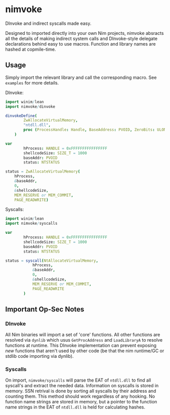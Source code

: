 # nimvoke
DInvoke and indirect syscalls made easy.

Designed to imported directly into your own Nim projects, nimvoke absracts all the details of making indirect system calls and DInvoke-style delegate declarations behind easy to use macros. Function and library names are hashed at copmile-time.

## Usage
Simply import the relevant library and call the corresponding macro. See `examples` for more details.

DInvoke:
```nim
import winim/lean
import nimvoke/dinvoke

dinvokeDefine(
        ZwAllocateVirtualMemory,
        "ntdll.dll",
        proc (ProcessHandle: Handle, BaseAddress: PVOID, ZeroBits: ULONG_PTR, RegionSize: PSIZE_T, AllocationType: ULONG, Protect: ULONG): NTSTATUS {.stdcall.}
    )

var
        hProcess: HANDLE = 0xFFFFFFFFFFFFFFFF
        shellcodeSize: SIZE_T = 1000
        baseAddr: PVOID
        status: NTSTATUS

status = ZwAllocateVirtualMemory(
    hProcess,
    &baseAddr,
    0,
    &shellcodeSize,
    MEM_RESERVE or MEM_COMMIT,
    PAGE_READWRITE)
```

Syscalls:
```nim
import winim/lean
import nimvoke/syscalls

var
        hProcess: HANDLE = 0xFFFFFFFFFFFFFFFF
        shellcodeSize: SIZE_T = 1000
        baseAddr: PVOID
        status: NTSTATUS

status = syscall(NtAllocateVirtualMemory,
            hProcess,
            &baseAddr,
            0,
            &shellcodeSize,
            MEM_RESERVE or MEM_COMMIT,
            PAGE_READWRITE
        )
```

## Important Op-Sec Notes

### DInvoke
All Nim binaries will import a set of 'core' functions. All other functions are resolved via `dynlib` which usus `GetProcAddress` and `LoadLibraryA` to resolve functions at runtime. This DInvoke implementation can prevent exposing _new_ functions that aren't used by other code (be that the nim runtime/GC or stdlib code importing via dynlib).

### Syscalls
On import, `nimvoke/syscalls` will parse the EAT of `ntdll.dll` to find all syscall's and extract the needed data. Information on syscalls is stored in memory. SSN retrival is done by sorting all syscalls by their address and counting them. This method should work regardless of any hooking. No function name strings are stored in memory, but a pointer to the function name strings in the EAT of `ntdll.dll` is held for calculating hashes.
